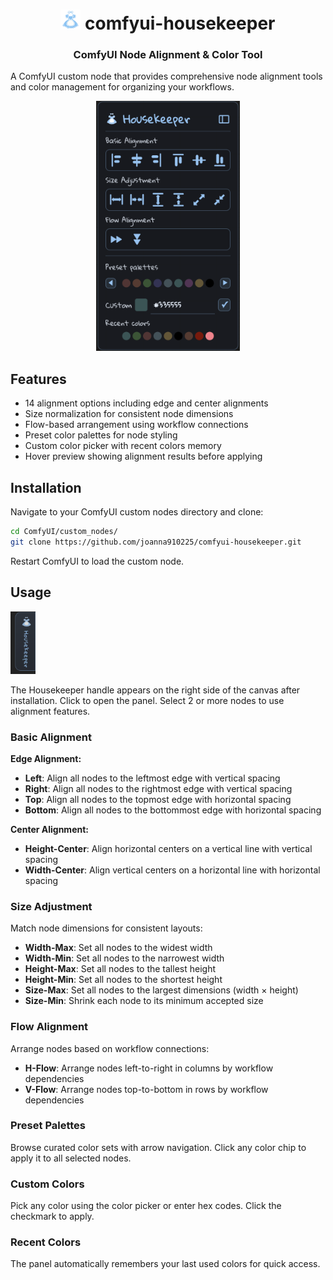 <div align="center">

# <img src="icons/housekeeper.svg" alt="Housekeeper" height="32"> comfyui-housekeeper
### ComfyUI Node Alignment & Color Tool

</div>

A ComfyUI custom node that provides comprehensive node alignment tools and color management for organizing your workflows.

<div align="center">
<img src="doc/housekeeper-panel.png" alt="Housekeeper Panel" height="400">
</div>

## Features

- 14 alignment options including edge and center alignments
- Size normalization for consistent node dimensions
- Flow-based arrangement using workflow connections
- Preset color palettes for node styling
- Custom color picker with recent colors memory
- Hover preview showing alignment results before applying

## Installation

Navigate to your ComfyUI custom nodes directory and clone:

```bash
cd ComfyUI/custom_nodes/
git clone https://github.com/joanna910225/comfyui-housekeeper.git
```

Restart ComfyUI to load the custom node.

## Usage

<img src="doc/housekeeper-handler.png" alt="Housekeeper Handler" height="100">

The Housekeeper handle appears on the right side of the canvas after installation. Click to open the panel. Select 2 or more nodes to use alignment features.

### Basic Alignment

**Edge Alignment:**
- **Left**: Align all nodes to the leftmost edge with vertical spacing
- **Right**: Align all nodes to the rightmost edge with vertical spacing
- **Top**: Align all nodes to the topmost edge with horizontal spacing
- **Bottom**: Align all nodes to the bottommost edge with horizontal spacing

**Center Alignment:**
- **Height-Center**: Align horizontal centers on a vertical line with vertical spacing
- **Width-Center**: Align vertical centers on a horizontal line with horizontal spacing

### Size Adjustment

Match node dimensions for consistent layouts:
- **Width-Max**: Set all nodes to the widest width
- **Width-Min**: Set all nodes to the narrowest width
- **Height-Max**: Set all nodes to the tallest height
- **Height-Min**: Set all nodes to the shortest height
- **Size-Max**: Set all nodes to the largest dimensions (width × height)
- **Size-Min**: Shrink each node to its minimum accepted size

### Flow Alignment

Arrange nodes based on workflow connections:
- **H-Flow**: Arrange nodes left-to-right in columns by workflow dependencies
- **V-Flow**: Arrange nodes top-to-bottom in rows by workflow dependencies

### Preset Palettes

Browse curated color sets with arrow navigation. Click any color chip to apply it to all selected nodes.

### Custom Colors

Pick any color using the color picker or enter hex codes. Click the checkmark to apply.

### Recent Colors

The panel automatically remembers your last used colors for quick access.
